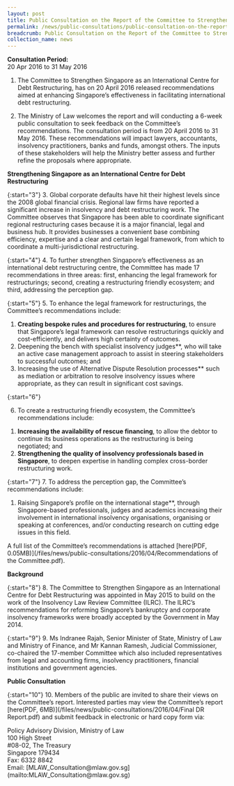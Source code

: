 ```yaml
---
layout: post
title: Public Consultation on the Report of the Committee to Strengthen Singapore as an International Centre for Debt Restructuring
permalink: /news/public-consultations/public-consultation-on-the-report-of-the-committee-to-strengthen
breadcrumb: Public Consultation on the Report of the Committee to Strengthen Singapore as an International Centre for Debt Restructuring
collection_name: news
---
```


**Consultation Period:**  
20 Apr 2016 to 31 May 2016

1. The Committee to Strengthen Singapore as an International Centre for Debt Restructuring, has on 20 April 2016 released recommendations aimed at enhancing Singapore’s effectiveness in facilitating international debt restructuring.


2. The Ministry of Law welcomes the report and will conducting a 6-week public consultation to seek feedback on the Committee’s recommendations. The consultation period is from 20 April 2016 to 31 May 2016. These recommendations will impact lawyers, accountants, insolvency practitioners, banks and funds, amongst others. The inputs of these stakeholders will help the Ministry better assess and further refine the proposals where appropriate.  


**Strengthening Singapore as an International Centre for Debt Restructuring**

{:start="3"}
3. Global corporate defaults have hit their highest levels since the 2008 global financial crisis. Regional law firms have reported a significant increase in insolvency and debt restructuring work. The Committee observes that Singapore has been able to coordinate significant regional restructuring cases because it is a major financial, legal and business hub. It provides businesses a convenient base combining efficiency, expertise and a clear and certain legal framework, from which to coordinate a multi-jurisdictional restructuring.

 
{:start="4"}
4. To further strengthen Singapore’s effectiveness as an international debt restructuring centre, the Committee has made 17 recommendations in three areas: first, enhancing the legal framework for restructurings; second, creating a restructuring friendly ecosystem; and third, addressing the perception gap.

 
{:start="5"}
5. To enhance the legal framework for restructurings, the Committee’s recommendations include:

<ol class="list-style-type:lower-roman">
 <li><b>Creating bespoke rules and procedures for restructuring</b>, to ensure that Singapore’s legal framework can resolve
  restructurings quickly and cost-efficiently, and delivers high certainty of outcomes.</li>
 <li>Deepening the bench with specialist insolvency judges**, who will take an active case management approach to assist in
  steering stakeholders to successful outcomes; and</li>
 <li>Increasing the use of Alternative Dispute Resolution processes** such as mediation or arbitration to resolve insolvency
  issues where appropriate, as they can result in significant cost savings.</li>
</ol>
 
{:start="6"}

6. To create a restructuring friendly ecosystem, the Committee’s recommendations include:
<ol class="list-style-type:lower-roman">
 <li><b>Increasing the availability of rescue financing</b>, to allow the debtor to continue its business operations as the restructuring is being negotiated; and</li>
 <li><b>Strengthening the quality of insolvency professionals based in Singapore</b>, to deepen expertise in handling complex cross-border restructuring work.</li>
</ol>

 
{:start="7"}
7. To address the perception gap, the Committee’s recommendations include:

<ol class="list-style-type:lower-roman">
 <li>Raising Singapore’s profile on the international stage**, through Singapore-based professionals, judges and academics
  increasing their involvement in international insolvency organisations, organising or speaking at conferences, and/or
  conducting research on cutting edge issues in this field.</li>
</ol>

A full list of the Committee’s recommendations is attached [here(PDF, 0.05MB)](/files/news/public-consultations/2016/04/Recommendations of the Committee.pdf).

 

**Background**

 
{:start="8"}
8. The Committee to Strengthen Singapore as an International Centre for Debt Restructuring was appointed in May 2015 to build on the work of the Insolvency Law Review Committee (ILRC). The ILRC’s recommendations for reforming Singapore’s bankruptcy and corporate insolvency frameworks were broadly accepted by the Government in May 2014.  

 
{:start="9"}
9. Ms Indranee Rajah, Senior Minister of State, Ministry of Law and Ministry of Finance, and Mr Kannan Ramesh, Judicial Commissioner, co-chaired the 17-member Committee which also included representatives from legal and accounting firms, insolvency practitioners, financial institutions and government agencies.


**Public Consultation**

{:start="10"}
10. Members of the public are invited to share their views on the Committee’s report. Interested parties may view the Committee’s report [here(PDF, 6MB)](/files/news/public-consultations/2016/04/Final DR Report.pdf) and submit feedback in electronic or hard copy form via:

<p class="address-centered">
Policy Advisory Division, Ministry of Law<br>
100 High Street<br>
#08-02, The Treasury<br>
Singapore 179434<br>
Fax: 6332 8842<br>
Email: [MLAW_Consultation@mlaw.gov.sg](mailto:MLAW_Consultation@mlaw.gov.sg)
</p>

